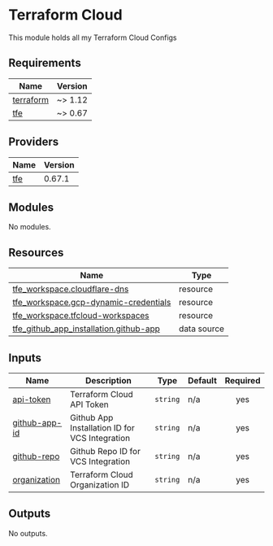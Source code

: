# Terraform Cloud

This module holds all my Terraform Cloud Configs

<!-- BEGIN_TF_DOCS -->
## Requirements

| Name | Version |
|------|---------|
| <a name="requirement_terraform"></a> [terraform](#requirement\_terraform) | ~> 1.12 |
| <a name="requirement_tfe"></a> [tfe](#requirement\_tfe) | ~> 0.67 |

## Providers

| Name | Version |
|------|---------|
| <a name="provider_tfe"></a> [tfe](#provider\_tfe) | 0.67.1 |

## Modules

No modules.

## Resources

| Name | Type |
|------|------|
| [tfe_workspace.cloudflare-dns](https://registry.terraform.io/providers/hashicorp/tfe/latest/docs/resources/workspace) | resource |
| [tfe_workspace.gcp-dynamic-credentials](https://registry.terraform.io/providers/hashicorp/tfe/latest/docs/resources/workspace) | resource |
| [tfe_workspace.tfcloud-workspaces](https://registry.terraform.io/providers/hashicorp/tfe/latest/docs/resources/workspace) | resource |
| [tfe_github_app_installation.github-app](https://registry.terraform.io/providers/hashicorp/tfe/latest/docs/data-sources/github_app_installation) | data source |

## Inputs

| Name | Description | Type | Default | Required |
|------|-------------|------|---------|:--------:|
| <a name="input_api-token"></a> [api-token](#input\_api-token) | Terraform Cloud API Token | `string` | n/a | yes |
| <a name="input_github-app-id"></a> [github-app-id](#input\_github-app-id) | Github App Installation ID for VCS Integration | `string` | n/a | yes |
| <a name="input_github-repo"></a> [github-repo](#input\_github-repo) | Github Repo ID for VCS Integration | `string` | n/a | yes |
| <a name="input_organization"></a> [organization](#input\_organization) | Terraform Cloud Organization ID | `string` | n/a | yes |

## Outputs

No outputs.
<!-- END_TF_DOCS -->